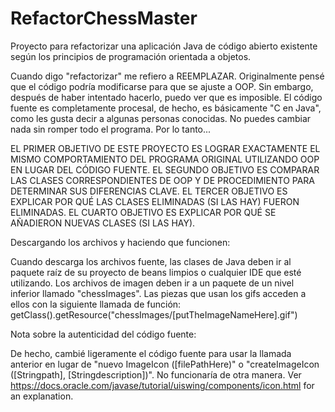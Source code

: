 # RefactorChessMaster
Proyecto para refactorizar una aplicación Java de código abierto existente según los principios de programación orientada a objetos.

Cuando digo "refactorizar" me refiero a REEMPLAZAR. Originalmente pensé que el código podría modificarse para que se ajuste a OOP. Sin embargo, después de haber intentado hacerlo, puedo ver que es imposible. El código fuente es completamente procesal, de hecho, es básicamente "C en Java", como les gusta decir a algunas personas conocidas. No puedes cambiar nada sin romper todo el programa. Por lo tanto...

EL PRIMER OBJETIVO DE ESTE PROYECTO ES LOGRAR EXACTAMENTE EL MISMO COMPORTAMIENTO DEL PROGRAMA ORIGINAL UTILIZANDO OOP EN LUGAR DEL CÓDIGO FUENTE.
EL SEGUNDO OBJETIVO ES COMPARAR LAS CLASES CORRESPONDIENTES DE OOP Y DE PROCEDIMIENTO PARA DETERMINAR SUS DIFERENCIAS CLAVE.
EL TERCER OBJETIVO ES EXPLICAR POR QUÉ LAS CLASES ELIMINADAS (SI LAS HAY) FUERON ELIMINADAS.
EL CUARTO OBJETIVO ES EXPLICAR POR QUÉ SE AÑADIERON NUEVAS CLASES (SI LAS HAY).

Descargando los archivos y haciendo que funcionen:

Cuando descarga los archivos fuente, las clases de Java deben ir al paquete raíz de su proyecto de beans limpios o cualquier IDE que esté utilizando. Los archivos de imagen deben ir a un paquete de un nivel inferior llamado "chessImages". Las piezas que usan los gifs acceden a ellos con la siguiente llamada de función: getClass().getResource("chessImages/[putTheImageNameHere].gif")

Nota sobre la autenticidad del código fuente:

De hecho, cambié ligeramente el código fuente para usar la llamada anterior en lugar de "nuevo ImageIcon ([filePathHere)" o "createImageIcon ([Stringpath], [Stringdescription])". No funcionaría de otra manera. Ver https://docs.oracle.com/javase/tutorial/uiswing/components/icon.html for an explanation.
